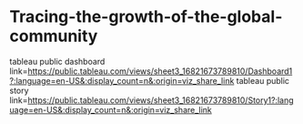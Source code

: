# Tracing-the-growth-of-the-global-community
tableau public dashboard link=https://public.tableau.com/views/sheet3_16821673789810/Dashboard1?:language=en-US&:display_count=n&:origin=viz_share_link
tableau public story link=https://public.tableau.com/views/sheet3_16821673789810/Story1?:language=en-US&:display_count=n&:origin=viz_share_link
